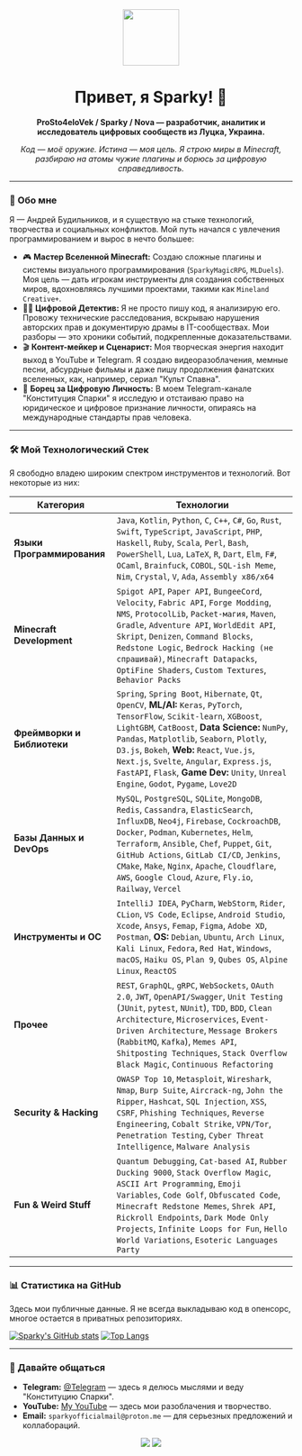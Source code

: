 <div id="header" align="center">
  <img src="https://media.giphy.com/media/M9gbBd9nbDrOTu1Mqx/giphy.gif" width="100"/>
  <h1>
    Привет, я Sparky! 👋
  </h1>
  <p>
    <strong>ProSto4eloVek / Sparky / Nova — разработчик, аналитик и исследователь цифровых сообществ из Луцка, Украина.</strong>
  </p>
  <p>
    <em>Код — моё оружие. Истина — моя цель. Я строю миры в Minecraft, разбираю на атомы чужие плагины и борюсь за цифровую справедливость.</em>
  </p>
</div>

---

### 🚀 Обо мне

Я — Андрей Будильников, и я существую на стыке технологий, творчества и социальных конфликтов. Мой путь начался с увлечения программированием и вырос в нечто большее:

-   🎮 **Мастер Вселенной Minecraft:** Создаю сложные плагины и системы визуального программирования (`SparkyMagicRPG`, `MLDuels`). Моя цель — дать игрокам инструменты для создания собственных миров, вдохновляясь лучшими проектами, такими как `Mineland Creative+`.
-   🕵️‍♂️ **Цифровой Детектив:** Я не просто пишу код, я анализирую его. Провожу технические расследования, вскрываю нарушения авторских прав и документирую драмы в IT-сообществах. Мои разборы — это хроники событий, подкрепленные доказательствами.
-   🎬 **Контент-мейкер и Сценарист:** Моя творческая энергия находит выход в YouTube и Telegram. Я создаю видеоразоблачения, мемные песни, абсурдные фильмы и даже пишу продолжения фанатских вселенных, как, например, сериал "Культ Спавна".
-   📜 **Борец за Цифровую Личность:** В моем Telegram-канале "Конституция Спарки" я исследую и отстаиваю право на юридическое и цифровое признание личности, опираясь на международные стандарты прав человека.

---

### 🛠️ Мой Технологический Стек

Я свободно владею широким спектром инструментов и технологий. Вот некоторые из них:

| Категория                   | Технологии                                                                                                                                                                                                                                                                                                                                                  |
| --------------------------- | ----------------------------------------------------------------------------------------------------------------------------------------------------------------------------------------------------------------------------------------------------------------------------------------------------------------------------------------------------------- |
| **Языки Программирования**  | `Java`, `Kotlin`, `Python`, `C`, `C++`, `C#`, `Go`, `Rust`, `Swift`, `TypeScript`, `JavaScript`, `PHP`, `Haskell`, `Ruby`, `Scala`, `Perl`, `Bash`, `PowerShell`, `Lua`, `LaTeX`, `R`, `Dart`, `Elm`, `F#`, `OCaml`, `Brainfuck`, `COBOL`, `SQL-ish Meme`, `Nim`, `Crystal`, `V`, `Ada`, `Assembly x86/x64`                                                     |
| **Minecraft Development**   | `Spigot API`, `Paper API`, `BungeeCord`, `Velocity`, `Fabric API`, `Forge Modding`, `NMS`, `ProtocolLib`, `Packet-магия`, `Maven`, `Gradle`, `Adventure API`, `WorldEdit API`, `Skript`, `Denizen`, `Command Blocks`, `Redstone Logic`, `Bedrock Hacking (не спрашивай)`, `Minecraft Datapacks`, `OptiFine Shaders`, `Custom Textures`, `Behavior Packs`                   |
| **Фреймворки и Библиотеки** | `Spring`, `Spring Boot`, `Hibernate`, `Qt`, `OpenCV`, **ML/AI:** `Keras`, `PyTorch`, `TensorFlow`, `Scikit-learn`, `XGBoost`, `LightGBM`, `CatBoost`, **Data Science:** `NumPy`, `Pandas`, `Matplotlib`, `Seaborn`, `Plotly`, `D3.js`, `Bokeh`, **Web:** `React`, `Vue.js`, `Next.js`, `Svelte`, `Angular`, `Express.js`, `FastAPI`, `Flask`, **Game Dev:** `Unity`, `Unreal Engine`, `Godot`, `Pygame`, `Love2D` |
| **Базы Данных и DevOps**    | `MySQL`, `PostgreSQL`, `SQLite`, `MongoDB`, `Redis`, `Cassandra`, `ElasticSearch`, `InfluxDB`, `Neo4j`, `Firebase`, `CockroachDB`, `Docker`, `Podman`, `Kubernetes`, `Helm`, `Terraform`, `Ansible`, `Chef`, `Puppet`, `Git`, `GitHub Actions`, `GitLab CI/CD`, `Jenkins`, `CMake`, `Make`, `Nginx`, `Apache`, `Cloudflare`, `AWS`, `Google Cloud`, `Azure`, `Fly.io`, `Railway`, `Vercel` |
| **Инструменты и ОС**        | `IntelliJ IDEA`, `PyCharm`, `WebStorm`, `Rider`, `CLion`, `VS Code`, `Eclipse`, `Android Studio`, `Xcode`, `Ansys`, `Femap`, `Figma`, `Adobe XD`, `Postman`, **OS:** `Debian`, `Ubuntu`, `Arch Linux`, `Kali Linux`, `Fedora`, `Red Hat`, `Windows`, `macOS`, `Haiku OS`, `Plan 9`, `Qubes OS`, `Alpine Linux`, `ReactOS`                                           |
| **Прочее**                  | `REST`, `GraphQL`, `gRPC`, `WebSockets`, `OAuth 2.0`, `JWT`, `OpenAPI/Swagger`, `Unit Testing` (`JUnit`, `pytest`, `NUnit`), `TDD`, `BDD`, `Clean Architecture`, `Microservices`, `Event-Driven Architecture`, `Message Brokers` (`RabbitMQ`, `Kafka`), `Memes API`, `Shitposting Techniques`, `Stack Overflow Black Magic`, `Continuous Refactoring`                       |
| **Security & Hacking**      | `OWASP Top 10`, `Metasploit`, `Wireshark`, `Nmap`, `Burp Suite`, `Aircrack-ng`, `John the Ripper`, `Hashcat`, `SQL Injection`, `XSS`, `CSRF`, `Phishing Techniques`, `Reverse Engineering`, `Cobalt Strike`, `VPN/Tor`, `Penetration Testing`, `Cyber Threat Intelligence`, `Malware Analysis`                                                            |
| **Fun & Weird Stuff**       | `Quantum Debugging`, `Cat-based AI`, `Rubber Ducking 9000`, `Stack Overflow Magic`, `ASCII Art Programming`, `Emoji Variables`, `Code Golf`, `Obfuscated Code`, `Minecraft Redstone Memes`, `Shrek API`, `Rickroll Endpoints`, `Dark Mode Only Projects`, `Infinite Loops for Fun`, `Hello World Variations`, `Esoteric Languages Party`                        |

---

### 📊 Статистика на GitHub

Здесь мои публичные данные. Я не всегда выкладываю код в опенсорс, многое остается в приватных репозиториях.

[![Sparky's GitHub stats](https://github-readme-stats.vercel.app/api?username=SparkyOfficial&show_icons=true&theme=dracula&count_private=true)](https://github.com/anuraghazra/github-readme-stats)
[![Top Langs](https://github-readme-stats.vercel.app/api/top-langs/?username=SparkyOfficial&layout=compact&theme=dracula)](https://github.com/anuraghazra/github-readme-stats)

---

### 🤝 Давайте общаться

-   **Telegram:** [@Telegram](https://t.me/AndreyBudilnikov) — здесь я делюсь мыслями и веду "Конституцию Спарки".
-   **YouTube:** [My YouTube](https://www.youtube.com/channel/SparkyOfficialYouTube) — здесь мои разоблачения и творчество.
-   **Email:** `sparkyofficialmail@proton.me` — для серьезных предложений и коллабораций.

<p align="center">
  <a href="https://t.me/AndreyBudilkonov"><img src="https://img.shields.io/badge/Telegram-2CA5E0?style=for-the-badge&logo=telegram&logoColor=white" /></a>
  <a href="https://www.youtube.com/channel/SparkyOfficialYouTube"><img src="https://img.shields.io/badge/YouTube-FF0000?style=for-the-badge&logo=youtube&logoColor=white" /></a>
</p>

